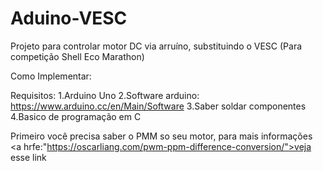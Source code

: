 # Aduino-VESC
Projeto para controlar motor DC via arruíno, substituindo o VESC (Para competição Shell Eco Marathon)

Como Implementar:

Requisitos:
1.Arduino Uno
2.Software arduino: https://www.arduino.cc/en/Main/Software
3.Saber soldar componentes 
4.Basico de programação em C

Primeiro você precisa saber o PMM so seu motor, para mais informações <a hrfe:"https://oscarliang.com/pwm-ppm-difference-conversion/">veja esse link</a>
